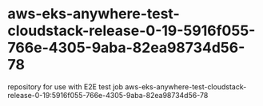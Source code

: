# aws-eks-anywhere-test-cloudstack-release-0-19-5916f055-766e-4305-9aba-82ea98734d56-78
repository for use with E2E test job aws-eks-anywhere-test-cloudstack-release-0-19:5916f055-766e-4305-9aba-82ea98734d56-78
